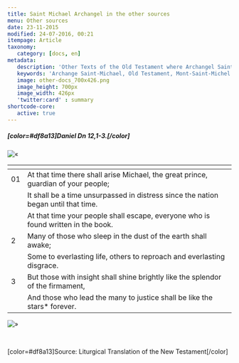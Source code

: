 ```yaml
---
title: Saint Michael Archangel in the other sources
menu: Other sources
date: 23-11-2015
modified: 24-07-2016, 00:21
itempage: Article
taxonomy:
   category: [docs, en]
metadata:
   description: 'Other Texts of the Old Testament where Archangel Saint-Michael appears'
   keywords: 'Archange Saint-Michael, Old Testament, Mont-Saint-Michel'
   image: other-docs_700x426.png
   image_height: 700px
   image_width: 426px
   'twitter:card' : summary
shortcode-core:
   active: true
---
```


##### [color=#df8a13]Daniel Dn 12,1-3.[/color]

![«][«]  

|   | <span hidden>hidden</span> | 
| - | -------------------------- | 
| 01 | At that time there shall arise Michael, the great prince, guardian of your people; |
|  | It shall be a time unsurpassed in distress since the nation began until that time. |
|  | At that time your people shall escape, everyone who is found written in the book. |
| 2 | Many of those who sleep in the dust of the earth shall awake; |
|  | Some to everlasting life, others to reproach and everlasting disgrace. |
| 3 | But those with insight shall shine brightly like the splendor of the firmament, |
|  | And those who lead the many to justice shall be like the stars* forever. |

![»][»]  

<br>

[color=#df8a13]Source: Liturgical Translation of the New Testament[/color]

[«]: /fr/images/quotesleft.svg?classes=caracter-icon
[»]: /fr/images/quotesright.svg?classes=caracter-icon